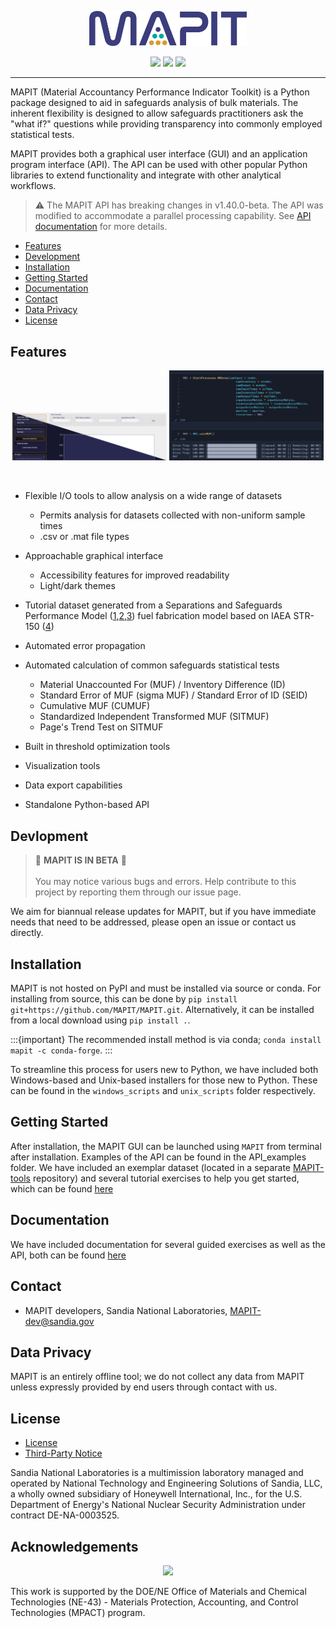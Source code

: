 <p align="center">
  <img src="./MAPIT/docs_v2/codeAssets/logo_small.png" width="50%"/>
</p>



<p align="center">
  <img src="https://img.shields.io/badge/platform-linux--64%20|%20win--64%20|%20macos--64-blue?style=flat" />
  <img src="https://img.shields.io/badge/python-3.9.x | 3.10.x | 3.11.x -blue?style=flat" />
  <img src="https://img.shields.io/badge/license-GPL-green?style=flat)](https://www.gnu.org/licenses/gpl-3.0.en.html" />
</p>



--- 

MAPIT (Material Accountancy Performance Indicator Toolkit) is a Python package designed to aid in safeguards analysis of bulk materials. The inherent flexibility is designed to allow safeguards practitioners ask the "what if?" questions while providing transparency into commonly employed statistical tests. 

MAPIT provides both a graphical user interface (GUI) and an application program interface (API). The API can be used with other popular Python libraries to extend functionality and integrate with other analytical workflows. 

> :warning: The MAPIT API has breaking changes in v1.40.0-beta. The API was modified to accommodate a parallel processing capability. See [API documentation](https://sandialabs.github.io/MAPIT/apidocs.html) for more details.

* [Features](#features)
* [Development](#devlopment)
* [Installation](#installation)
* [Getting Started](#getting-started)
* [Documentation](#documentation)
* [Contact](#contact)
* [Data Privacy](#data-privacy)
* [License](#license)


## Features

<p align="center">
  <img src="./MAPIT/docs_v2/codeAssets/MAPIT_split3.png" width="49%"/>
  <img src="./MAPIT/docs_v2/codeAssets/mapit_api_ex.png" width="49%"/>
</p>


<br>

* Flexible I/O tools to allow analysis on a wide range of datasets
  * Permits analysis for datasets collected with non-uniform sample times
  * .csv or .mat file types

* Approachable graphical interface
  * Accessibility features for improved readability
  * Light/dark themes




* Tutorial dataset generated from a Separations and Safeguards Performance Model ([1](https://www.osti.gov/biblio/1375573-integration-sspm-stage-mpact-virtual-facility-distributed-test-bed),[2](https://www.osti.gov/biblio/1646073-separations-safeguards-performance-model-sspm-capabilities-application-integration),[3](https://www.osti.gov/biblio/1476138-bulk-handling-facility-modeling-simulation-safeguards-analysis)) fuel fabrication model based on IAEA STR-150 ([4](https://inis.iaea.org/search/search.aspx?orig_q=RN:17037216))

* Automated error propagation




* Automated calculation of common safeguards statistical tests
  * Material Unaccounted For (MUF) / Inventory Difference (ID)
  * Standard Error of MUF (sigma MUF) / Standard Error of ID (SEID)
  * Cumulative MUF (CUMUF)
  * Standardized Independent Transformed MUF (SITMUF)
  * Page's Trend Test on SITMUF


* Built in threshold optimization tools
* Visualization tools
* Data export capabilities
* Standalone Python-based API

## Devlopment

> :construction: **MAPIT IS IN BETA** :construction: \
> \
> You may notice various bugs and errors. Help contribute to this project by reporting them through our issue page.

We aim for biannual release updates for MAPIT, but if you have immediate needs that need to be addressed, please open an issue or contact us directly. 

## Installation

MAPIT is not hosted on PyPI and must be installed via source or conda. For installing from source, this can be done by `pip install git+https://github.com/MAPIT/MAPIT.git`. Alternatively, it can be installed from a local download using `pip install .`.

:::{important}
The recommended install method is via conda; `conda install mapit -c conda-forge`.
:::


To streamline this process for users new to Python, we have included both Windows-based and Unix-based installers for those new to Python. These can be found in the `windows_scripts` and `unix_scripts` folder respectively. 

## Getting Started

After installation, the MAPIT GUI can be launched using `MAPIT` from terminal after installation. Examples of the API can be found in the API_examples folder. We have included an exemplar dataset (located in a separate [MAPIT-tools](https://github.com/sandialabs/MAPIT-tools) repository) and several tutorial exercises to help you get started, which can be found [here](https://sandialabs.github.io/MAPIT/guided_exercises.html)

## Documentation

We have included documentation for several guided exercises as well as the API, both can be found [here](https://sandialabs.github.io/MAPIT/)

## Contact

* MAPIT developers, Sandia National Laboratories, MAPIT-dev@sandia.gov

## Data Privacy

MAPIT is an entirely offline tool; we do not collect any data from MAPIT unless expressly provided by end users through contact with us. 

## License

* [License](LICENSE)
* [Third-Party Notice](NOTICE.md)

Sandia National Laboratories is a multimission laboratory managed and operated by National Technology and Engineering Solutions of Sandia, LLC, a wholly owned subsidiary of Honeywell International, Inc., for the U.S. Department of Energy's National Nuclear Security Administration under contract DE-NA-0003525.

## Acknowledgements

<p align="center">
  <img src="./MAPIT/docs_v2/codeAssets/MPACT_ Logo.jpg" width="65%"/>
</p>

This work is supported by the DOE/NE Office of Materials and Chemical Technologies (NE-43) - Materials Protection, Accounting, and Control Technologies (MPACT) program.